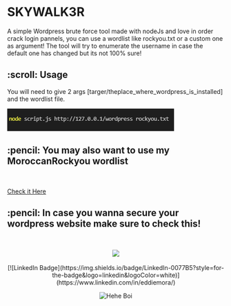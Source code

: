 # SKYWALK3R
A simple Wordpress brute force tool
made with nodeJs and love in order crack login pannels, you can use a wordlist like rockyou.txt or a custom one as argument!
The tool will try to enumerate the username in case the default one has changed but its not 100% sure!

<h2 id="credits"> :scroll: Usage</h2>

You will need to give 2 args [targer/theplace_where_wordpress_is_installed] and the wordlist file.

![usage](https://raw.githubusercontent.com/Edd13Mora/SKYWALK3R/main/usage.png?token=GHSAT0AAAAAABO4PQAPQEBQEFEDEWYZMMOGYQD7D2A)

<h2 id="about-the-project"> :pencil: You may also want to use my MoroccanRockyou wordlist</h2> </br>

[Check it Here](https://github.com/Edd13Mora/MoroccanRockyou)

<h2 id="about-the-project"> :pencil: In case you wanna secure your wordpress website make sure to check this!</h2> </br>
<p align="center">
  <img src="https://media-exp1.licdn.com/dms/image/C4D22AQHAv8CbE1HaNQ/feedshare-shrink_1280/0/1642752919715?e=1646870400&v=beta&t=wpPbRKqExeJhLRJKl3Z7MHquMMdXLAjkS3wMJijrUdQ"/>
</p>

<p align="center">
  [![LinkedIn Badge](https://img.shields.io/badge/LinkedIn-0077B5?style=for-the-badge&logo=linkedin&logoColor=white)](https://www.linkedin.com/in/eddiemora/)
</p>

<p align="center">
  <img src="https://media3.giphy.com/media/ORjfgiG9ZtxcQQwZzv/giphy.gif?cid=790b761134cd47ea62be09fae79a1b5265c38917777e0e5c&rid=giphy.gif&ct=gA" alt="Hehe Boi"/>
</p>



